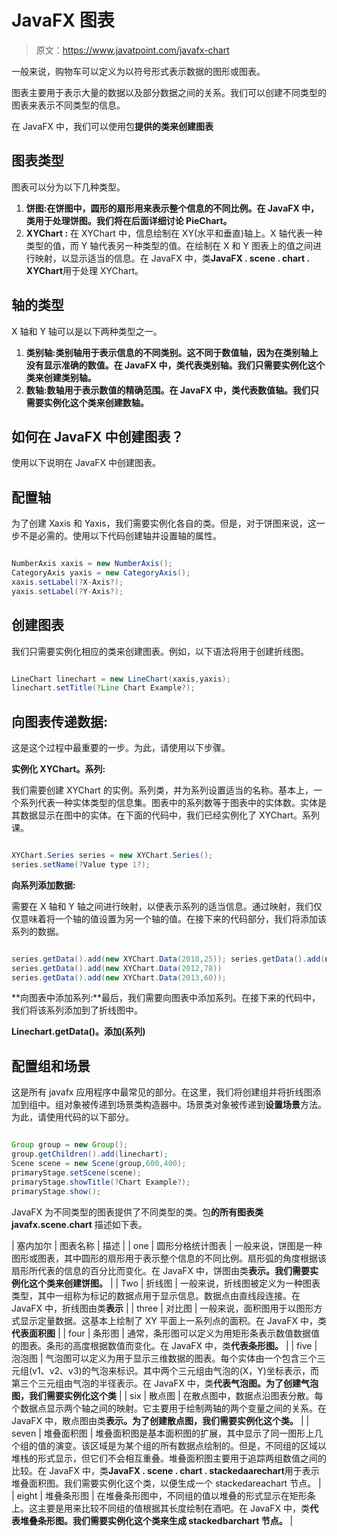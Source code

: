 # JavaFX 图表

> 原文：<https://www.javatpoint.com/javafx-chart>

一般来说，购物车可以定义为以符号形式表示数据的图形或图表。

图表主要用于表示大量的数据以及部分数据之间的关系。我们可以创建不同类型的图表来表示不同类型的信息。

在 JavaFX 中，我们可以使用包**提供的类来创建图表**

## 图表类型

图表可以分为以下几种类型。

1.  **饼图:**在饼图中，圆形的扇形用来表示整个信息的不同比例。在 JavaFX 中，类**用于处理饼图。我们将在后面详细讨论 PieChart。**
2.  **XYChart :** 在 XYChart 中，信息绘制在 XY(水平和垂直)轴上。X 轴代表一种类型的值，而 Y 轴代表另一种类型的值。在绘制在 X 和 Y 图表上的值之间进行映射，以显示适当的信息。在 JavaFX 中，类**JavaFX . scene . chart . XYChart**用于处理 XYChart。

## 轴的类型

X 轴和 Y 轴可以是以下两种类型之一。

1.  **类别轴:**类别轴用于表示信息的不同类别。这不同于数值轴，因为在类别轴上没有显示准确的数值。在 JavaFX 中，类**代表类别轴。我们只需要实例化这个类来创建类别轴。**
2.  **数轴:**数轴用于表示数值的精确范围。在 JavaFX 中，类**代表数值轴。我们只需要实例化这个类来创建数轴。**

## 如何在 JavaFX 中创建图表？

使用以下说明在 JavaFX 中创建图表。

## 配置轴

为了创建 Xaxis 和 Yaxis，我们需要实例化各自的类。但是，对于饼图来说，这一步不是必需的。使用以下代码创建轴并设置轴的属性。

```java

NumberAxis xaxis = new NumberAxis();
CategoryAxis yaxis = new CategoryAxis();
xaxis.setLabel(?X-Axis?);
yaxis.setLabel(?Y-Axis?);  

```

## 创建图表

我们只需要实例化相应的类来创建图表。例如，以下语法将用于创建折线图。

```java

LineChart linechart = new LineChart(xaxis,yaxis);
linechart.setTitle(?Line Chart Example?); 

```

## 向图表传递数据:

这是这个过程中最重要的一步。为此，请使用以下步骤。

**实例化 XYChart。系列:**

我们需要创建 XYChart 的实例。系列类，并为系列设置适当的名称。基本上，一个系列代表一种实体类型的信息集。图表中的系列数等于图表中的实体数。实体是其数据显示在图中的实体。在下面的代码中，我们已经实例化了 XYChart。系列课。

```java

XYChart.Series series = new XYChart.Series();
series.setName(?Value type 1?);   

```

**向系列添加数据:**

需要在 X 轴和 Y 轴之间进行映射，以便表示系列的适当信息。通过映射，我们仅仅意味着将一个轴的值设置为另一个轴的值。在接下来的代码部分，我们将添加该系列的数据。

```java

series.getData().add(new XYChart.Data(2010,25)); series.getData().add(new XYChart.Data(2011,15));
series.getData().add(new XYChart.Data(2012,78))
series.getData().add(new XYChart.Data(2013,60));

```

**向图表中添加系列:**最后，我们需要向图表中添加系列。在接下来的代码中，我们将该系列添加到了折线图中。

**Linechart.getData()。添加(系列)**

## 配置组和场景

这是所有 javafx 应用程序中最常见的部分。在这里，我们将创建组并将折线图添加到组中。组对象被传递到场景类构造器中。场景类对象被传递到**设置场景**方法。为此，请使用代码的以下部分。

```java

Group group = new Group();
group.getChildren().add(linechart);
Scene scene = new Scene(group,600,400);
primaryStage.setScene(scene);
primaryStage.showTitle(?Chart Example?);
primaryStage.show();

```

JavaFX 为不同类型的图表提供了不同类型的类。包**的所有图表类 javafx.scene.chart** 描述如下表。

| 塞内加尔 | 图表名称 | 描述 |
| one | 圆形分格统计图表 | 一般来说，饼图是一种图形或图表，其中圆形的扇形用于表示整个信息的不同比例。扇形弧的角度根据该扇形所代表的信息的百分比而变化。在 JavaFX 中，饼图由类**表示。我们需要实例化这个类来创建饼图。** |
| Two | 折线图 | 一般来说，折线图被定义为一种图表类型，其中一组称为标记的数据点用于显示信息。数据点由直线段连接。在 JavaFX 中，折线图由类**表示** |
| three | 对比图 | 一般来说，面积图用于以图形方式显示定量数据。这基本上绘制了 XY 平面上一系列点的面积。在 JavaFX 中，类**代表面积图** |
| four | 条形图 | 通常，条形图可以定义为用矩形条表示数值数据值的图表。条形的高度根据数值而变化。在 JavaFX 中，类**代表条形图。** |
| five | 泡泡图 | 气泡图可以定义为用于显示三维数据的图表。每个实体由一个包含三个三元组(v1、v2、v3)的气泡来标识。其中两个三元组由气泡的(X，Y)坐标表示，而第三个三元组由气泡的半径表示。在 JavaFX 中，类**代表气泡图。为了创建气泡图，我们需要实例化这个类** |
| six | 散点图 | 在散点图中，数据点沿图表分散。每个数据点显示两个轴之间的映射。它主要用于绘制两轴的两个变量之间的关系。在 JavaFX 中，散点图由类**表示。为了创建散点图，我们需要实例化这个类。** |
| seven | 堆叠面积图 | 堆叠面积图是基本面积图的扩展，其中显示了同一图形上几个组的值的演变。该区域是为某个组的所有数据点绘制的。但是，不同组的区域以堆栈的形式显示，但它们不会相互重叠。堆叠面积图主要用于追踪两组数值之间的比较。在 JavaFX 中，类**JavaFX . scene . chart . stackedaarechart**用于表示堆叠面积图。我们需要实例化这个类，以便生成一个 stackedareachart 节点。 |
| eight | 堆叠条形图 | 在堆叠条形图中，不同组的值以堆叠的形式显示在矩形条上。这主要是用来比较不同组的值根据其长度绘制在酒吧。在 JavaFX 中，类**代表堆叠条形图。我们需要实例化这个类来生成 stackedbarchart 节点。** |